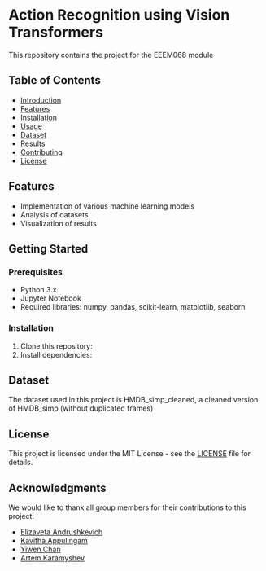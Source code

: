 # Action Recognition using Vision Transformers
This repository contains the project for the EEEM068 module

## Table of Contents
- [Introduction](#introduction)
- [Features](#features)
- [Installation](#installation)
- [Usage](#usage)
- [Dataset](#dataset)
- [Results](#results)
- [Contributing](#contributing)
- [License](#license)
## Features
- Implementation of various machine learning models
- Analysis of datasets
- Visualization of results
## Getting Started
### Prerequisites
- Python 3.x
- Jupyter Notebook
- Required libraries: numpy, pandas, scikit-learn, matplotlib, seaborn

### Installation
1. Clone this repository:
2. Install dependencies:
## Dataset
The dataset used in this project is HMDB_simp_cleaned, a cleaned version of HMDB_simp (without duplicated frames)

## License
This project is licensed under the MIT License - see the [LICENSE](LICENSE) file for details.
## Acknowledgments
We would like to thank all group members for their contributions to this project:
- [Elizaveta Andrushkevich](https://github.com/Elisa-tea)
- [Kavitha Appulingam](https://github.com/Kavithaaa23)
- [Yiwen Chan](https://github.com/v41827)
- [Artem Karamyshev](https://github.com/ArtemKar123)
